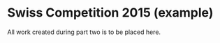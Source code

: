 Swiss Competition 2015 (example)
================================

All work created during part two is to be placed here.
